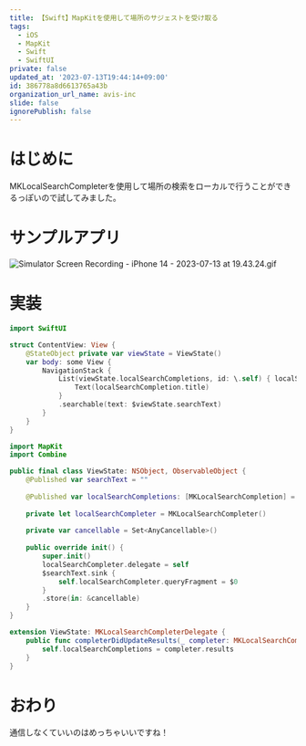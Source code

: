 ```yaml
---
title: 【Swift】MapKitを使用して場所のサジェストを受け取る
tags:
  - iOS
  - MapKit
  - Swift
  - SwiftUI
private: false
updated_at: '2023-07-13T19:44:14+09:00'
id: 386778a8d6613765a43b
organization_url_name: avis-inc
slide: false
ignorePublish: false
---
```

# はじめに
MKLocalSearchCompleterを使用して場所の検索をローカルで行うことができるっぽいので試してみました。

# サンプルアプリ
![Simulator Screen Recording - iPhone 14 - 2023-07-13 at 19.43.24.gif](https://qiita-image-store.s3.ap-northeast-1.amazonaws.com/0/1745371/6e7e65bb-da54-f161-e1df-afa058c65a68.gif)

# 実装
```swift
import SwiftUI

struct ContentView: View {
    @StateObject private var viewState = ViewState()
    var body: some View {
        NavigationStack {
            List(viewState.localSearchCompletions, id: \.self) { localSearchCompletion in
                Text(localSearchCompletion.title)
            }
            .searchable(text: $viewState.searchText)
        }
    }
}
```

```swift
import MapKit
import Combine

public final class ViewState: NSObject, ObservableObject {
    @Published var searchText = ""
    
    @Published var localSearchCompletions: [MKLocalSearchCompletion] = []
    
    private let localSearchCompleter = MKLocalSearchCompleter()
    
    private var cancellable = Set<AnyCancellable>()
    
    public override init() {
        super.init()
        localSearchCompleter.delegate = self
        $searchText.sink {
            self.localSearchCompleter.queryFragment = $0
        }
        .store(in: &cancellable)
    }
}

extension ViewState: MKLocalSearchCompleterDelegate {
    public func completerDidUpdateResults(_ completer: MKLocalSearchCompleter) {
        self.localSearchCompletions = completer.results
    }
}
```

# おわり
通信しなくていいのはめっちゃいいですね！
